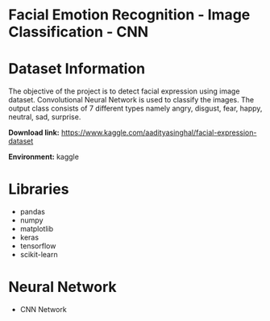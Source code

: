 # Facial Emotion Recognition - Image Classification - CNN

# Dataset Information

The objective of the project is to detect facial expression using image dataset. Convolutional Neural Network is used to classify the images. The output class consists of 7 different types namely angry, disgust, fear, happy, neutral, sad, surprise.

**Download link:** https://www.kaggle.com/aadityasinghal/facial-expression-dataset

**Environment:** kaggle

# Libraries

- pandas
- numpy
- matplotlib
- keras
- tensorflow
- scikit-learn

# Neural Network

- CNN Network
  
